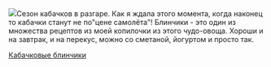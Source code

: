 <!--2025-07-18 13:57:58-->
<div class="yb">
  <div class="rss povarenok"><a href="https://www.povarenok.ru/recipes/show/182928/"><img src="https://www.povarenok.ru/data/cache/2025jul/18/56/3184745_69571-640x480.jpg"></a>Сезон кабачков в разгаре. Как я ждала этого момента, когда наконец то кабачки станут не по&quot;цене самолёта&quot;! Блинчики - это один из множества рецептов из моей копилочки из этого чудо-овоща. Хороши и на завтрак, и на перекус, можно со сметаной, йогуртом и просто так. <p class="titl"><a href="https://www.povarenok.ru/recipes/show/182928/">Кабачковые блинчики</a></p></div>
</div>
